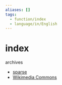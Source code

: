 ```yaml
---
aliases: []
tags:
  - function/index
  - language/in/English
---
```


# index

archives

- [sparse](sparse/index.md)
- [Wikimedia Commons](Wikimedia%20Commons/index.md)
